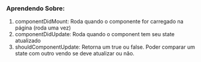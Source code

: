 ### Aprendendo Sobre:

1. componentDidMount: Roda quando o componente for carregado na página (roda uma vez)
2. componentDidUpdate: Roda quando o component tem seu state atualizado
3. shouldComponentUpdate: Retorna um true ou false. Poder comparar um state com outro vendo se deve atualizar ou não.